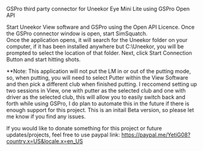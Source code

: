 GSPro third party connector for Uneekor Eye Mini Lite using GSPro Open API

Start Uneekor View software and GSPro using the Open API Licence.  Once the GSPro connector window is open, start SimSquatch.  
Once the application opens, it will search for the Uneekor folder on your computer, if it has been installed anywhere but C:\Uneekor, you will be prompted to select the location of that folder.
Next, click Start Connection Button and start hitting shots.  

**Note: This application will not put the LM in or out of the putting mode, so, when putting, you will need to select Putter within the View Software and then pick a different club when finished putting.  I reccomend setting up two sessions in View, one with putter as the selected club and one with driver as the selected club, this will allow you to easily switch back and forth while using GSPro, I do plan to automate this in the future if there is enough support for this project.  This is an initail Beta version, so please let me know if you find any issues.


If you would like to donate something for this project or future updates/projects, feel free to use paypal link:  https://paypal.me/YetiG08?country.x=US&locale.x=en_US
